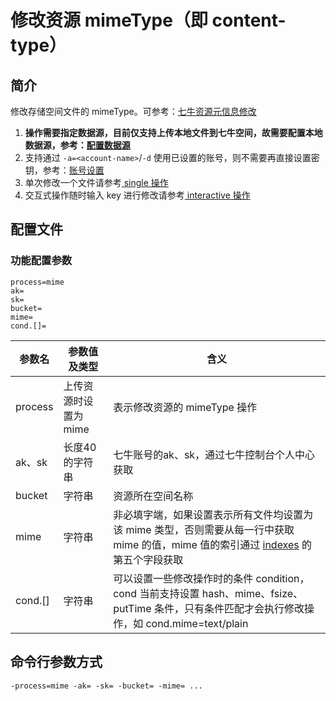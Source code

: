 # 修改资源 mimeType（即 content-type）

## 简介
修改存储空间文件的 mimeType。可参考：[七牛资源元信息修改](https://developer.qiniu.com/kodo/api/1252/chgm)  
1. **操作需要指定数据源，目前仅支持上传本地文件到七牛空间，故需要配置本地数据源，参考：[配置数据源](datasource.md)**  
2. 支持通过 `-a=<account-name>`/`-d` 使用已设置的账号，则不需要再直接设置密钥，参考：[账号设置](../README.md#账号设置)  
3. 单次修改一个文件请参考[ single 操作](single.md)  
4. 交互式操作随时输入 key 进行修改请参考[ interactive 操作](interactive.md)  

## 配置文件

### 功能配置参数
```
process=mime
ak=
sk=
bucket=
mime=
cond.[]=
```  
|参数名|参数值及类型 | 含义|  
|-----|-------|-----|  
|process|上传资源时设置为 mime | 表示修改资源的 mimeType 操作|  
|ak、sk|长度40的字符串|七牛账号的ak、sk，通过七牛控制台个人中心获取|  
|bucket| 字符串| 资源所在空间名称|  
|mime| 字符串| 非必填字端，如果设置表示所有文件均设置为该 mime 类型，否则需要从每一行中获取 mime 的值，mime 值的索引通过 [indexes](datasource.md#关于-indexes-索引) 的第五个字段获取|  
|cond.[]| 字符串| 可以设置一些修改操作时的条件 condition，cond 当前支持设置 hash、mime、fsize、putTime 条件，只有条件匹配才会执行修改操作，如 cond.mime=text/plain|  

## 命令行参数方式
```
-process=mime -ak= -sk= -bucket= -mime= ...
```

